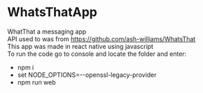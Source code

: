 # WhatsThatApp<br />
WhatThat a messaging app<br />
API used to was from https://github.com/ash-williams/WhatsThat<br />
This app was made in react native using javascript<br />
To run the code go to console and locate the folder and enter:<br />
<ul>
<li>  npm i<br />
<li>  set NODE_OPTIONS=--openssl-legacy-provider<br />
<li>  npm run web<br />
</ul>
